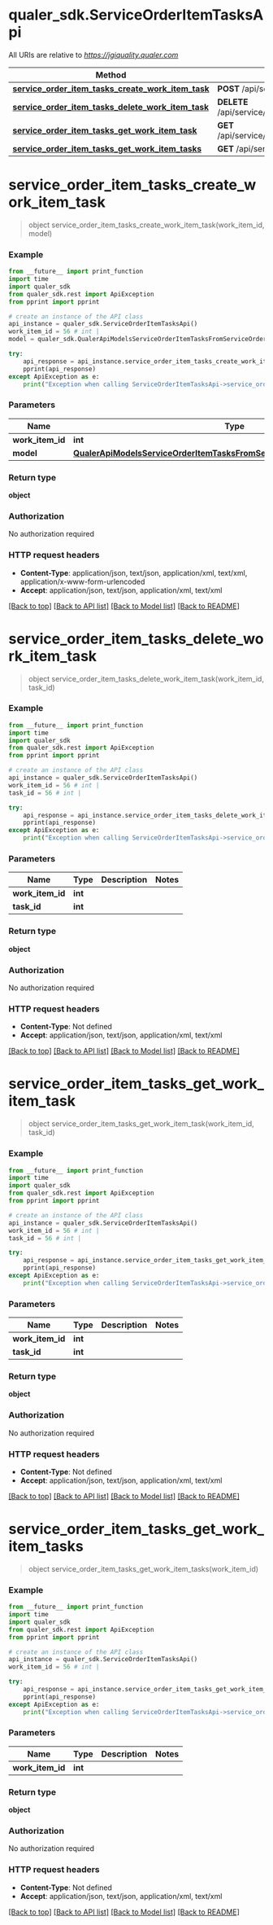 # qualer_sdk.ServiceOrderItemTasksApi

All URIs are relative to *https://jgiquality.qualer.com*

Method | HTTP request | Description
------------- | ------------- | -------------
[**service_order_item_tasks_create_work_item_task**](ServiceOrderItemTasksApi.md#service_order_item_tasks_create_work_item_task) | **POST** /api/service/workitems/{workItemId}/tasks | 
[**service_order_item_tasks_delete_work_item_task**](ServiceOrderItemTasksApi.md#service_order_item_tasks_delete_work_item_task) | **DELETE** /api/service/workitems/{workItemId}/tasks/{taskId} | 
[**service_order_item_tasks_get_work_item_task**](ServiceOrderItemTasksApi.md#service_order_item_tasks_get_work_item_task) | **GET** /api/service/workitems/{workItemId}/tasks/{taskId} | 
[**service_order_item_tasks_get_work_item_tasks**](ServiceOrderItemTasksApi.md#service_order_item_tasks_get_work_item_tasks) | **GET** /api/service/workitems/{workItemId}/tasks | 


# **service_order_item_tasks_create_work_item_task**
> object service_order_item_tasks_create_work_item_task(work_item_id, model)



### Example
```python
from __future__ import print_function
import time
import qualer_sdk
from qualer_sdk.rest import ApiException
from pprint import pprint

# create an instance of the API class
api_instance = qualer_sdk.ServiceOrderItemTasksApi()
work_item_id = 56 # int | 
model = qualer_sdk.QualerApiModelsServiceOrderItemTasksFromServiceOrderItemTaskCreateModel() # QualerApiModelsServiceOrderItemTasksFromServiceOrderItemTaskCreateModel | 

try:
    api_response = api_instance.service_order_item_tasks_create_work_item_task(work_item_id, model)
    pprint(api_response)
except ApiException as e:
    print("Exception when calling ServiceOrderItemTasksApi->service_order_item_tasks_create_work_item_task: %s\n" % e)
```

### Parameters

Name | Type | Description  | Notes
------------- | ------------- | ------------- | -------------
 **work_item_id** | **int**|  | 
 **model** | [**QualerApiModelsServiceOrderItemTasksFromServiceOrderItemTaskCreateModel**](QualerApiModelsServiceOrderItemTasksFromServiceOrderItemTaskCreateModel.md)|  | 

### Return type

**object**

### Authorization

No authorization required

### HTTP request headers

 - **Content-Type**: application/json, text/json, application/xml, text/xml, application/x-www-form-urlencoded
 - **Accept**: application/json, text/json, application/xml, text/xml

[[Back to top]](#) [[Back to API list]](../README.md#documentation-for-api-endpoints) [[Back to Model list]](../README.md#documentation-for-models) [[Back to README]](../README.md)

# **service_order_item_tasks_delete_work_item_task**
> object service_order_item_tasks_delete_work_item_task(work_item_id, task_id)



### Example
```python
from __future__ import print_function
import time
import qualer_sdk
from qualer_sdk.rest import ApiException
from pprint import pprint

# create an instance of the API class
api_instance = qualer_sdk.ServiceOrderItemTasksApi()
work_item_id = 56 # int | 
task_id = 56 # int | 

try:
    api_response = api_instance.service_order_item_tasks_delete_work_item_task(work_item_id, task_id)
    pprint(api_response)
except ApiException as e:
    print("Exception when calling ServiceOrderItemTasksApi->service_order_item_tasks_delete_work_item_task: %s\n" % e)
```

### Parameters

Name | Type | Description  | Notes
------------- | ------------- | ------------- | -------------
 **work_item_id** | **int**|  | 
 **task_id** | **int**|  | 

### Return type

**object**

### Authorization

No authorization required

### HTTP request headers

 - **Content-Type**: Not defined
 - **Accept**: application/json, text/json, application/xml, text/xml

[[Back to top]](#) [[Back to API list]](../README.md#documentation-for-api-endpoints) [[Back to Model list]](../README.md#documentation-for-models) [[Back to README]](../README.md)

# **service_order_item_tasks_get_work_item_task**
> object service_order_item_tasks_get_work_item_task(work_item_id, task_id)



### Example
```python
from __future__ import print_function
import time
import qualer_sdk
from qualer_sdk.rest import ApiException
from pprint import pprint

# create an instance of the API class
api_instance = qualer_sdk.ServiceOrderItemTasksApi()
work_item_id = 56 # int | 
task_id = 56 # int | 

try:
    api_response = api_instance.service_order_item_tasks_get_work_item_task(work_item_id, task_id)
    pprint(api_response)
except ApiException as e:
    print("Exception when calling ServiceOrderItemTasksApi->service_order_item_tasks_get_work_item_task: %s\n" % e)
```

### Parameters

Name | Type | Description  | Notes
------------- | ------------- | ------------- | -------------
 **work_item_id** | **int**|  | 
 **task_id** | **int**|  | 

### Return type

**object**

### Authorization

No authorization required

### HTTP request headers

 - **Content-Type**: Not defined
 - **Accept**: application/json, text/json, application/xml, text/xml

[[Back to top]](#) [[Back to API list]](../README.md#documentation-for-api-endpoints) [[Back to Model list]](../README.md#documentation-for-models) [[Back to README]](../README.md)

# **service_order_item_tasks_get_work_item_tasks**
> object service_order_item_tasks_get_work_item_tasks(work_item_id)



### Example
```python
from __future__ import print_function
import time
import qualer_sdk
from qualer_sdk.rest import ApiException
from pprint import pprint

# create an instance of the API class
api_instance = qualer_sdk.ServiceOrderItemTasksApi()
work_item_id = 56 # int | 

try:
    api_response = api_instance.service_order_item_tasks_get_work_item_tasks(work_item_id)
    pprint(api_response)
except ApiException as e:
    print("Exception when calling ServiceOrderItemTasksApi->service_order_item_tasks_get_work_item_tasks: %s\n" % e)
```

### Parameters

Name | Type | Description  | Notes
------------- | ------------- | ------------- | -------------
 **work_item_id** | **int**|  | 

### Return type

**object**

### Authorization

No authorization required

### HTTP request headers

 - **Content-Type**: Not defined
 - **Accept**: application/json, text/json, application/xml, text/xml

[[Back to top]](#) [[Back to API list]](../README.md#documentation-for-api-endpoints) [[Back to Model list]](../README.md#documentation-for-models) [[Back to README]](../README.md)

